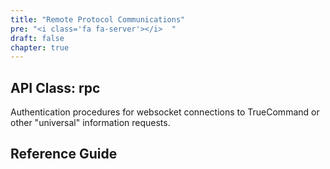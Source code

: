 ```yaml
---
title: "Remote Protocol Communications"
pre: "<i class='fa fa-server'></i>	"
draft: false
chapter: true
---
```


## API Class: rpc
Authentication procedures for websocket connections to TrueCommand or other "universal" information requests.

## Reference Guide
